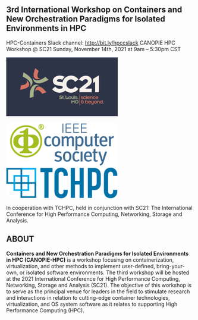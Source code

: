 ## 3rd International Workshop on Containers and New Orchestration Paradigms for Isolated Environments in HPC

HPC-Containers Slack channel: http://bit.ly/hpccslack
CANOPIE HPC Workshop @ SC21
Sunday, November 14th, 2021 at 9am – 5:30pm CST

![SC21](../../images/sc21-logo-300x158.png)

![IEEE](../../images/ieee.png) ![TCHPC](../../images/tchpc_logo_cmyk-300x84.png)

In cooperation with TCHPC,  held in conjunction with SC21: The International Conference for High Performance Computing, Networking, Storage and Analysis.

## ABOUT
**Containers and New Orchestration Paradigms for Isolated Environments in HPC (CANOPIE-HPC)** is a workshop focusing on containerization, virtualization, and other methods to implement user-defined, bring-your-own, or isolated software environments. The third workshop will be hosted at the 2021 International Conference for High Performance Computing, Networking, Storage and Analysis (SC21). The objective of this workshop is to serve as the principal venue for leaders in the field to stimulate research and interactions in relation to cutting-edge container technologies, virtualization, and OS system software as it relates to supporting High Performance Computing (HPC).
